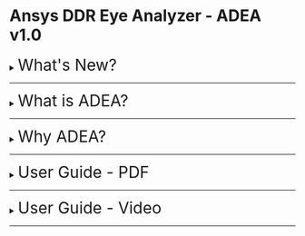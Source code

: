 # Ansys DDR Eye Analyzer - ADEA v1.0



<!-- ![Main GUI](./Resources/fig/main_GUI.bmp) -->
<details>
<summary><span style="font-size:200%"> What's New? </span></summary>

<blockquote>
<details>
<summary><span style="font-size:200%"> v1.0.1 </span></summary>

>   #### The process for choosing a version of Ansys Electronics Desktop(AEDT) has been modified.
>   * ##### v1.0 : AEDT executes in a specific version with reference to environmental variables.
>   * ##### v1.0.1 : The version of AEDT can be selected using 'Version Selection' window.

</details>
</blockquote>
</details>

---
<details>
<summary><span style="font-size:200%"> What is ADEA? </span></summary>

>### A new Solution for DDR analysis by Ansys Korea.
>![ex_screenshot](./Resources/fig/ADEA_Intro.png)
</details>

---
<details>
<summary><span style="font-size:200%"> Why ADEA? </span></summary>

<blockquote>
<details>
<summary><span style="font-size:200%"> 1. Easy </span></summary>

>   * ### Pre-defined User Configurations
>   * ### Pre-defined DDR Specifications
>   * ### Automatic Net Classification & Target Net Assign Algorithm
>   * ### Selective Verification Process
>   ![ex_screenshot](./Resources/fig/easy.png)
</details>
</blockquote>

<blockquote>
<details>
<summary><span style="font-size:200%"> 2. Simple </span></summary>

>   * ### One-Click Verification Process
>   ![ex_screenshot](./Resources/fig/simple.png)
</details>
</blockquote>

<blockquote>
<details>
<summary><span style="font-size:200%"> 3. Customizable </span></summary>

>   * ### Customziable Verification Algorithm & Process
>   * ### Customziable Final Report (Excel, HTML, etc.)
>   ![ex_screenshot](./Resources/fig/customizable.png)
</details>
</blockquote>
</details>

---
<details>
<summary><span style="font-size:200%"> User Guide - PDF </span></summary>

> ### [Quick Guide (EN) - PDF](./Resources/help/Quick_Guide_EN.pdf)
> ### [User Guide (EN) - PDF](./Resources/help/User_Guide_EN.pdf)
> ### [Quick Guide (KO) - PDF](./Resources/help/Quick_Guide_KO.pdf)
> ### [User Guide (KO) - PDF](./Resources/help/User_Guide_KO.pdf)
</details>

---
<details>
<summary><span style="font-size:200%"> User Guide - Video </span></summary>

> * ### [Getting Start with AEDA](http://www.rfdh.com/pds/adea/Getting_Start_with_ADEA.mp4)
> * ### [Quick Guide for DQ Eye Analyze](http://www.rfdh.com/pds/adea/Quick_Guide_for_DQ_Eye_Analyze.mp4)
> * ### Quick Guide for IBIS Optimization
> ---
> * ### [Problem in Running ADEA](http://www.rfdh.com/pds/adea/Problem_in_Running_ADEA.mp4)
> * ### Select Version of Ansys Electronics Desktop
> * ### What is Deifnition File?
>   > * ### Modify and/or Add DDR Specifications
>   > * ### Automatic Net Classifications
>   > * ### Automatic IBIS Identification
> * ### What is Configuration File?
> * ### Analyze with 'Analyze Group'
</details>

---
<!-- ## History
> ### [v0.5.1] - '22.08.06
>>- ##### Eye 계측 Algorithm Classic Version(VB) 으로 변경 후, Excel report 생성 bug 수정
>>- ##### Resource 폴더 정리
>>- ##### 예제 Archive file 추가
>>- ##### CSV input disable

> ### [v0.5.2] - '22.08.07
>>- ##### Excel report format 변경
>>- ##### Jitter, Jitter_RMS 열 삭제
>>- ##### Width & Margin UI 단위 열 추가

> ### [v0.5.3] - '22.08.08
>>- ##### IBIS bug fix    
>>- ##### Show result window for each IBIS cases

> ### [v0.6] - '22.08.09
>>- ##### Release to SEC

> ### [v0.6.1] - '22.08.12
>>- ##### Modify IBIS Optimization example (buffer -> pin import)
>>- ##### Bug fix for IBIS New & pin import case

> ### [v0.6.2] - '22.08.24
>>- ##### IBIS Model check시 sim case 바로 반영되지 않던 문제 수정
>>- ##### IBIS Model refresh button click시 sim case 초기화 되지 않던 문제 수정
>>- ##### IBIS Run Click시 초기화 문제 수정
>>- ##### Tx/Rx 같은 *.ibs file 사용 Case update
>>- ##### IBIS form resize event update
>>- ##### Automatic data-rate detect algorithm are updated

> ### [v0.6.3] - '22.08.30
>>- ##### 이전 IBIS 형식으로 작성된 Schematic에서도 IBIS opt. 동작하도록 update.
>>- ##### 이전 IBIS 형식의 예제 Schematic update (LPDDR4_2133_IBIS_Example_for_Old_IBIS.aedtz)

> ### [v0.6.4] - '22.09.01
>>- ##### 예제 Archive file 재정비
>>- ##### 자동 Datarate 입력 기능 Disable
>>- ##### QC Routine 및 QC 결과표 작성

> ### [v0.6.5] - '22.09.16
>>- ##### 연속 해석 진행시, 이전 해석에서 설정했던 Report Export option이 초기화 되지 않는 문제 수정.
>>- ##### IBIS opt. 해석 진행 후, detailed report창에서 report export할 수 없도록 수정 -> 대신 전체 optimization 결과를 export할 수 있도록 update할 예정임.
>>- ##### IBIS opt. 해석 전 또는 해석 후 result 버튼 click하면 error 발생하던 문제 수정
>>- ##### Analysis Group 설정 하고 Eye 해석 진행 후, IBIS opt. 해석 진행하면 결과가 grouping되어 보이던 문제 수정
>>- ##### IBIS opt. 연속 수행하면, AEDT에서 Sim case가 누적되어 해석되던 문제 수정
>>- ##### Input file을 load 한 뒤, 새로운 file을 load 하려다 cancel 하면, 기존 입력되어 있던 design name이 삭제되던 현상 수정.
>>- ##### v0.6.5 기준 한글 + 영문 User manual, Quick Guide, Readme.md, Readme.html update.
>>- ##### GUI 에서 About ADEA Menu 다시 활성화 함.

> ### [v1.0] - '22.09.16
>>- ##### Release ADEA v1.0.

> ### [v1.0.1] - '22.09.26
>>- ##### hotfix ADEA v1.0.1
>>- ##### AEDT 실행 version 선택을 환경 변수를 참고하던 기존의 방식에서,
>>- ##### 사용자의 입력을 받아 선택하도록 변경함.
>>- ##### 2020 R1 이상 version에서만 ADEA를 사용할 수 있도록 설정.
>>- ##### PC에 설치되지 않은 Version을 선택할 경우
>>- ##### 기본 앱 설정에 따라 AEDT가 실행되도록 업데이트 하였음.
>>- ##### Excel report exporting error가 중국어 문제로 의심되어, UTF-8 encoding script 추가함.
-->
